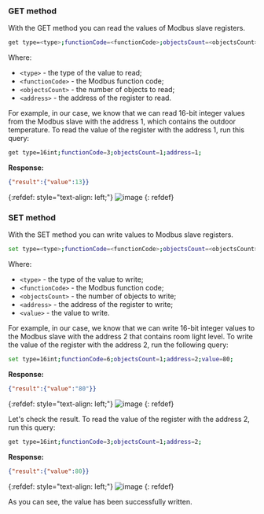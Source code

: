 ### GET method

With the GET method you can read the values of Modbus slave registers.

```bash
get type=<type>;functionCode=<functionCode>;objectsCount=<objectsCount>;address=<address>;
```

Where:
- `<type>` - the type of the value to read;
- `<functionCode>` - the Modbus function code;
- `<objectsCount>` - the number of objects to read;
- `<address>` - the address of the register to read.

For example, in our case, we know that we can read 16-bit integer values from the Modbus slave with the address 1, 
which contains the outdoor temperature. To read the value of the register with the address 1, run this query:

```bash
get type=16int;functionCode=3;objectsCount=1;address=1;
```

**Response:**

```json
{"result":{"value":13}}
```

{:refdef: style="text-align: left;"}
![image](https://img.thingsboard.io/gateway/get-set-connector-rpc/modbus-get-set-rpc-1.png)
{: refdef}

### SET method

With the SET method you can write values to Modbus slave registers.

```bash
set type=<type>;functionCode=<functionCode>;objectsCount=<objectsCount>;address=<address>;value=<value>;
```

Where:
- `<type>` - the type of the value to write;
- `<functionCode>` - the Modbus function code;
- `<objectsCount>` - the number of objects to write;
- `<address>` - the address of the register to write;
- `<value>` - the value to write.

For example, in our case, we know that we can write 16-bit integer values to the Modbus slave with the address 2 
that contains room light level. To write the value of the register with the address 2, run the following query:

```bash
set type=16int;functionCode=6;objectsCount=1;address=2;value=80;
```

**Response:**

```json
{"result":{"value":"80"}}
```

{:refdef: style="text-align: left;"}
![image](https://img.thingsboard.io/gateway/get-set-connector-rpc/modbus-get-set-rpc-2.png)
{: refdef}

Let's check the result. To read the value of the register with the address 2, run this query:

```bash
get type=16int;functionCode=3;objectsCount=1;address=2;
```

**Response:**

```json
{"result":{"value":80}}
```

{:refdef: style="text-align: left;"}
![image](https://img.thingsboard.io/gateway/get-set-connector-rpc/modbus-get-set-rpc-3.png)
{: refdef}

As you can see, the value has been successfully written.
